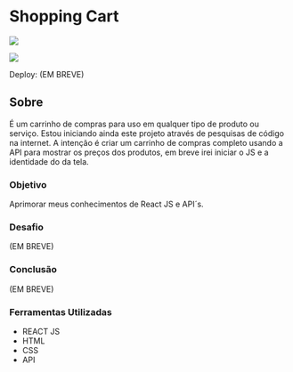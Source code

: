 # Shopping Cart

![](./)

![](./)

Deploy: (EM BREVE)

## Sobre

É um carrinho de compras para uso em qualquer tipo de produto ou serviço. Estou iniciando ainda este projeto através de pesquisas de código na internet. A intenção é criar um carrinho de compras completo usando a API para mostrar os preços dos produtos, em breve irei iniciar o JS e a identidade do da tela.

### Objetivo

Aprimorar meus conhecimentos de React JS e API´s.

### Desafio

(EM BREVE)

### Conclusão

(EM BREVE)

### Ferramentas Utilizadas

- REACT JS
- HTML
- CSS
- API